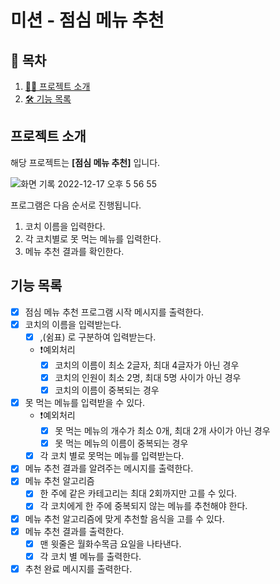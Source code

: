 # 미션 - 점심 메뉴 추천

## 📝 목차

1. [💁‍♂️ 프로젝트 소개](#프로젝트-소개)
2. [🛠 기능 목록](#기능-목록)

## 프로젝트 소개

해당 프로젝트는 **[점심 메뉴 추천]** 입니다.

![화면 기록 2022-12-17 오후 5 56 55](https://user-images.githubusercontent.com/33623078/208234308-40d70358-7bee-4760-9f2f-1b64103c37a8.gif)

프로그램은 다음 순서로 진행됩니다.

1. 코치 이름을 입력한다.
2. 각 코치별로 못 먹는 메뉴를 입력한다.
3. 메뉴 추천 결과를 확인한다.

## 기능 목록

- [x] 점심 메뉴 추천 프로그램 시작 메시지를 출력한다.
- [x] 코치의 이름을 입력받는다.
  - [x] ,(쉼표) 로 구분하여 입력받는다.
  - ❗️예외처리
    - [x] 코치의 이름이 최소 2글자, 최대 4글자가 아닌 경우
    - [x] 코치의 인원이 최소 2명, 최대 5명 사이가 아닌 경우
    - [x] 코치의 이름이 중복되는 경우
- [x] 못 먹는 메뉴를 입력받을 수 있다.
  - ❗️예외처리
    - [x] 못 먹는 메뉴의 개수가 최소 0개, 최대 2개 사이가 아닌 경우
    - [x] 못 먹는 메뉴의 이름이 중복되는 경우
  - [x] 각 코치 별로 못먹는 메뉴를 입력받는다.
- [x] 메뉴 추천 결과를 알려주는 메시지를 출력한다.
- [x] 메뉴 추천 알고리즘
  - [x] 한 주에 같은 카테고리는 최대 2회까지만 고를 수 있다.
  - [x] 각 코치에게 한 주에 중복되지 않는 메뉴를 추천해야 한다.
- [x] 메뉴 추천 알고리즘에 맞게 추천할 음식을 고를 수 있다.
- [x] 메뉴 추천 결과를 출력한다.
  - [x] 맨 윗줄은 월화수목금 요일을 나타낸다.
  - [x] 각 코치 별 메뉴를 출력한다.
- [x] 추천 완료 메시지를 출력한다.
